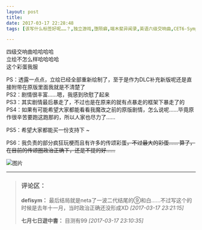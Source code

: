 ```yaml
---
layout: post
title: 
date: 2017-03-17 22:28:48
tags: [该写什么标签好呢……？,独立游戏,堕陨癖,端木斐异闻录,英语六级交响曲,CET6-Symphony]

---
```

四级交响曲哈哈哈哈  
立绘不怎么样哈哈哈哈  
这个彩蛋我服  

PS：透露一点点，立绘已经全部重新绘制了，至于是作为DLC补充新版呢还是直接附带在原版里面我就是不清楚了  
PS2：剧情很丰富……嗯，我感到欣慰了起来  
PS3：其实剧情最后暴走了，不过也是在原来的就有点暴走的框架下暴走了的  
PS4：如果有可能希望大家都能看看我魔改之前的原版剧情，怎么说呢……毕竟原作很辛苦要跑这跑那的，所以人家也尽力了……

PS5：希望大家都能买一份支持下 ~  

PS6：我负责的部分疯狂玩梗而且有许多的传颂彩蛋<span style="text-decoration:line-through;">，不过最大的彩蛋…… 算了，在目前的传颂圈政治正确下，还是不提的好……</span>


![图片](./images/_LofteremhSNkVpRmJBejhva2M5UkZPSFB6V0pJRzF5N1FWbExiN1R0SWUxZGJOQit2dGd2Q0xseU93PT0.jpg)


---
> ### 评论区：
>**defisym：** 最后结局就是neta了一波二代结尾的⑨和白……不过写这个的时候是去年十一月，当时政治正确还没形成XD  *[2017-03-17 23:21:15]*
>
>**七月七日遊中書：** 目测有99  *[2017-03-17 23:10:35]*
>
>